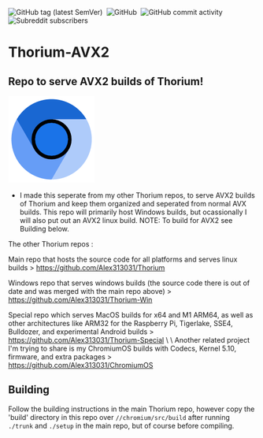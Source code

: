 ![GitHub tag (latest SemVer)](https://img.shields.io/github/v/tag/alex313031/thorium-avx2?label=Version%3A) &nbsp;![GitHub](https://img.shields.io/github/license/alex313031/thorium?color=green&label=License%3A) &nbsp;![GitHub commit activity](https://img.shields.io/github/commit-activity/w/alex313031/thorium-avx2?color=blueviolet&label=Commit%20Activity%3A) &nbsp;![Subreddit subscribers](https://img.shields.io/reddit/subreddit-subscribers/ChromiumBrowser?style=social)

# Thorium-AVX2
## Repo to serve AVX2 builds of Thorium!

<img src="https://github.com/Alex313031/Thorium-AVX2/blob/main/SmallLogo.png">

 - I made this seperate from my other Thorium repos, to serve AVX2 builds of Thorium and keep them organized and seperated from normal AVX builds.
This repo will primarily host Windows builds, but ocassionally I will also put out an AVX2 linux build. NOTE: To build for AVX2 see Building below.

The other Thorium repos :

Main repo that hosts the source code for all platforms and serves linux builds > https://github.com/Alex313031/Thorium

Windows repo that serves windows builds (the source code there is out of date and was merged with the main repo above) > https://github.com/Alex313031/Thorium-Win

Special repo which serves MacOS builds for x64 and M1 ARM64, as well as other architectures like ARM32 for the Raspberry Pi, Tigerlake, SSE4, Bulldozer, and experimental Android builds > https://github.com/Alex313031/Thorium-Special
 \ 
 \ 
Another related project I'm trying to share is my ChromiumOS builds with Codecs, Kernel 5.10, firmware, and extra packages > https://github.com/Alex313031/ChromiumOS

## Building
Follow the building instructions in the main Thorium repo, however copy the 'build' directory in this repo over `//chromium/src/build` after running `./trunk` and `./setup` in the main repo, but of course before compiling.
